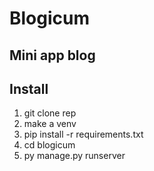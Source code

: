 # Blogicum
## Mini app blog

## Install
1. git clone rep
2. make a venv
3. pip install -r requirements.txt
4. cd blogicum
5. py manage.py runserver